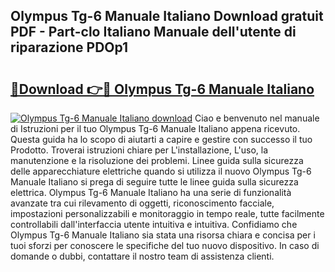 ## Olympus Tg-6 Manuale Italiano Download gratuit PDF - Part-clo Italiano Manuale dell'utente di riparazione PDOp1

# <h2><a href="http://dfddpv.blite.top/?on=Olympus+Tg-6+Manuale+Italiano">🔗Download 👉🔴 Olympus Tg-6 Manuale Italiano</a></h2>

[![Olympus Tg-6 Manuale Italiano download](https://i.imgur.com/lujVjoI.png)](http://dfddpv.blite.top/?on=Olympus+Tg-6+Manuale+Italiano)
Ciao e benvenuto nel manuale di Istruzioni per il tuo Olympus Tg-6 Manuale Italiano appena ricevuto. Questa guida ha lo scopo di aiutarti a capire e gestire con successo il tuo Prodotto. Troverai istruzioni chiare per L'installazione, L'uso, la manutenzione e la risoluzione dei problemi. Linee guida sulla sicurezza delle apparecchiature elettriche quando si utilizza il nuovo Olympus Tg-6 Manuale Italiano si prega di seguire tutte le linee guida sulla sicurezza elettrica. Olympus Tg-6 Manuale Italiano ha una serie di funzionalità avanzate tra cui rilevamento di oggetti, riconoscimento facciale, impostazioni personalizzabili e monitoraggio in tempo reale, tutte facilmente controllabili dall'interfaccia utente intuitiva e intuitiva. Confidiamo che Olympus Tg-6 Manuale Italiano sia stata una risorsa chiara e concisa per i tuoi sforzi per conoscere le specifiche del tuo nuovo dispositivo. In caso di domande o dubbi, contattare il nostro team di assistenza clienti.
